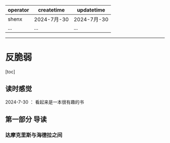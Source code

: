 | operator | createtime | updatetime |
| ---- | ---- | ---- |
| shenx | 2024-7月-30 | 2024-7月-30  |
| ... | ... | ... |
---
# 反脆弱

[toc]

## 读时感觉 

2024-7-30 ：
看起来是一本很有趣的书


## 第一部分 导读

### 达摩克里斯与海德拉之间